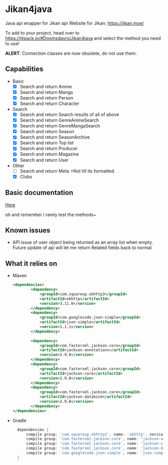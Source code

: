 # Jikan4java
Java api wrapper for Jikan api
Website for Jikan: https://jikan.moe/

To add to your project, head over to https://jitpack.io/#Doomsdayrs/Jikan4java and select the method you need to use!

**ALERT**: Connection classes are now obsolete, do not use them.

## Capabilities
- Basic
  - [X] Search and return Anime
  - [X] Search and return Manga
  - [X] Search and return Person
  - [X] Search and return Character
- Search
  - [X] Search and return Search results of all of above
  - [X] Search and return GenreAnimeSearch
  - [X] Search and return GenreMangaSearch
  - [X] Search and return Season
  - [X] Search and return SeasonArchive
  - [X] Search and return Top list
  - [X] Search and return Producer
  - [X] Search and return Magazine
  - [X] Search and return User
- Other 
  - [ ] Search and return Meta >Not till its formatted.
  - [X] Clubs

## Basic documentation
[Here](https://github.com/Doomsdayrs/Jikan4java/blob/master/Documentation.md)

oh and remember i rarely test the methods~ 

## Known issues
- API issue of user object being returned as an array list when empty. Future update of api will let me return Related fields back to normal
## What it relies on 
- Maven
    ```xml
    <dependencies>
            <dependency>
                <groupId>com.squareup.okhttp3</groupId>
                <artifactId>okhttp</artifactId>
                <version>3.11.0</version>
            </dependency>
            <dependency>
                <groupId>com.googlecode.json-simple</groupId>
                <artifactId>json-simple</artifactId>
                <version>1.1.1</version>
            </dependency>
          
            <dependency>
                <groupId>com.fasterxml.jackson.core</groupId>
                <artifactId>jackson-annotations</artifactId>
                <version>2.9.8</version>
            </dependency>
            <dependency>
                <groupId>com.fasterxml.jackson.core</groupId>
                <artifactId>jackson-core</artifactId>
                <version>2.9.8</version>
            </dependency>
            <dependency>
                <groupId>com.fasterxml.jackson.core</groupId>
                <artifactId>jackson-databind</artifactId>
                <version>2.9.8</version>
            </dependency>
    </dependencies>
    ```
- Gradle
    ```groovy
      dependencies {
          compile group: 'com.squareup.okhttp3', name: 'okhttp', version:'3.11.0'
          compile group: 'com.fasterxml.jackson.core', name: 'jackson-annotations', version:'2.9.8'
          compile group: 'com.fasterxml.jackson.core', name: 'jackson-core', version:'2.9.8'
          compile group: 'com.fasterxml.jackson.core', name: 'jackson-databind', version:'2.9.8'
          compile group: 'com.googlecode.json-simple', name: 'json-simple', version:'1.1.1'
      }
    ```
